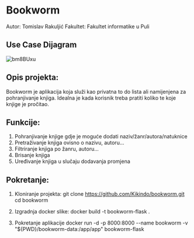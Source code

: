 # Bookworm 

Autor: Tomislav Rakuljić
Fakultet: Fakultet informatike u Puli

## Use Case Dijagram
![bm8BUxu](https://github.com/user-attachments/assets/db056164-5c42-40f9-9196-a1b80d38eeac)


## Opis projekta: 
Bookworm je aplikacija koja služi kao privatna to do lista ali namijenjena za pohranjivanje knjiga. Idealna je kada korisnik treba pratiti koliko te koje knjige je pročitao.

## Funkcije:
1. Pohranjivanje knjige gdje je moguće dodati naziv/žanr/autora/natuknice
2. Pretraživanje knjiga ovisno o nazivu, autoru...
3. Filtriranje knjiga po žanru, autoru...
4. Brisanje knjiga
5. Uređivanje knjiga u slučaju dodavanja promjena

## Pokretanje:
1. Kloniranje projekta: 
    git clone https://github.com/Kikindo/bookworm.git
    cd bookworm
   
3. Izgradnja docker slike:
    docker build -t bookworm-flask .
   
5. Pokretanje aplikacije
   docker run -d -p 8000:8000 --name bookworm -v "${PWD}/bookworm-data:/app/app" bookworm-flask
